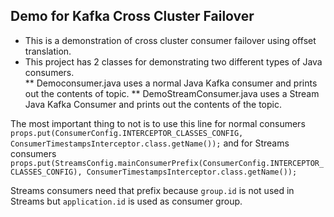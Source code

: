 ## Demo for Kafka Cross Cluster Failover

* This is a demonstration of cross cluster consumer failover using offset translation.
* This project has 2 classes for demonstrating two different types of Java consumers.  
**  Democonsumer.java uses a normal Java Kafka consumer and prints out the contents of topic.
**  DemoStreamConsumer.java uses a Stream Java Kafka Consumer and prints out the contents of the topic.

The most important thing to not is to use this line for normal consumers `props.put(ConsumerConfig.INTERCEPTOR_CLASSES_CONFIG, ConsumerTimestampsInterceptor.class.getName());` 
and for Streams consumers `props.put(StreamsConfig.mainConsumerPrefix(ConsumerConfig.INTERCEPTOR_CLASSES_CONFIG), ConsumerTimestampsInterceptor.class.getName());`

Streams consumers need that prefix because `group.id` is not used in Streams but `application.id` is used as consumer group.

